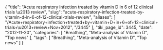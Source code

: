 {
    "title": "Acute respiratory infection treated by vitamin D in 6 of 12 clinical trials \u2013 review",
    "slug": "acute-respiratory-infection-treated-by-vitamin-d-in-6-of-12-clinical-trials-review",
    "aliases": [
        "/Acute+respiratory+infection+treated+by+vitamin+D+in+6+of+12+clinical+trials+\u2013+review+Nov+2012",
        "/3445"
    ],
    "tiki_page_id": 3445,
    "date": "2012-11-20",
    "categories": [
        "Breathing",
        "Meta-analysis of Vitamin D",
        "Top news"
    ],
    "tags": [
        "Breathing",
        "Meta-analysis of Vitamin D",
        "Top news"
    ]
}